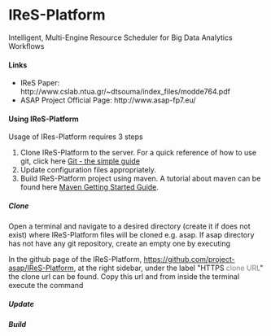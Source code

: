 # IReS-Platform
Intelligent, Multi-Engine Resource Scheduler for Big
Data Analytics Workflows

<h4>Links</h4>
<ul>
<li>IReS Paper: http://www.cslab.ntua.gr/~dtsouma/index_files/modde764.pdf </li>
<li>ASAP Project Official Page: http://www.asap-fp7.eu/</li>
</ul>
<h4>Using IReS-Platform</h4>
<p>
Usage of IRes-Platform requires 3 steps
<ol>
<li><bold>Clone</bold> IReS-Platform to the server. For a quick reference of how to use git, click here <a href="https://rogerdudler.github.io/git-guide/" target="_blank">Git - the simple guide</a>
<li><bold>Update</bold> configuration files appropriately.</li>
<li><bold>Build</bold> IReS-Platform project using maven. A tutorial about maven can be found here <a href="https://maven.apache.org/guides/getting-started/" target="_blank">Maven Getting Started Guide</a>.</li>
</ol>
</p>
<h5>Clone</h5>
Open a terminal and navigate to a desired directory (create it if does not exist) where IReS-Platform files will be cloned e.g. asap. If asap directory has not have any git repository, create an empty one by executing

<style background-color="grey">git init</style>

In the github page of the IReS-Platform, https://github.com/project-asap/IReS-Platform, at the right sidebar, under the label "<bold>HTTPS</bold> <font color="grey">clone URL</font>" the clone url can be found. Copy this url and from inside the terminal execute the command

<style background-color="grey">git clone clone_url</style>

<h5>Update</h5>
<h5>Build</h5>
